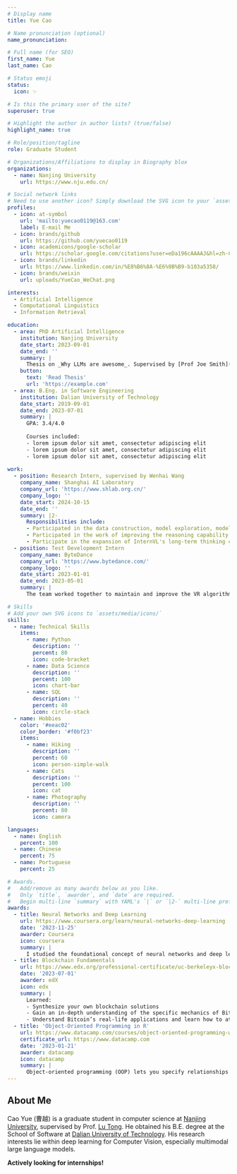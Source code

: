 ```yaml
---
# Display name
title: Yue Cao

# Name pronunciation (optional)
name_pronunciation: 

# Full name (for SEO)
first_name: Yue
last_name: Cao

# Status emoji
status:
  icon: ✨

# Is this the primary user of the site?
superuser: true

# Highlight the author in author lists? (true/false)
highlight_name: true

# Role/position/tagline
role: Graduate Student

# Organizations/Affiliations to display in Biography blox
organizations:
  - name: Nanjing University
    url: https://www.nju.edu.cn/

# Social network links
# Need to use another icon? Simply download the SVG icon to your `assets/media/icons/` folder.
profiles:
  - icon: at-symbol
    url: 'mailto:yuecao0119@163.com'
    label: E-mail Me
  - icon: brands/github
    url: https://github.com/yuecao0119
  - icon: academicons/google-scholar
    url: https://scholar.google.com/citations?user=eDa196cAAAAJ&hl=zh-CN
  - icon: brands/linkedin
    url: https://www.linkedin.com/in/%E8%B6%8A-%E6%9B%B9-b103a5358/
  - icon: brands/weixin
    url: uploads/YueCao_WeChat.png

interests:
  - Artificial Intelligence
  - Computational Linguistics
  - Information Retrieval

education:
  - area: PhD Artificial Intelligence
    institution: Nanjing University
    date_start: 2023-09-01
    date_end: ''
    summary: |
      Thesis on _Why LLMs are awesome_. Supervised by [Prof Joe Smith](https://example.com). Presented papers at 5 IEEE conferences with the contributions being published in 2 Springer journals.
    button:
      text: 'Read Thesis'
      url: 'https://example.com'
  - area: B.Eng. in Software Engineering
    institution: Dalian University of Technology
    date_start: 2019-09-01
    date_end: 2023-07-01
    summary: |
      GPA: 3.4/4.0
      
      Courses included:
      - lorem ipsum dolor sit amet, consectetur adipiscing elit
      - lorem ipsum dolor sit amet, consectetur adipiscing elit
      - lorem ipsum dolor sit amet, consectetur adipiscing elit
    
work:
  - position: Research Intern, supervised by Wenhai Wang
    company_name: Shanghai AI Laboratory
    company_url: 'https://www.shlab.org.cn/'
    company_logo: ''
    date_start: 2024-10-15
    date_end: ''
    summary: |2-
      Responsibilities include:
      - Participated in the data construction, model exploration, model evaluation and paper writing of the InternVL 2.5 series of multimodal models.
      - Participated in the work of improving the reasoning capability of multimodal large models, including the establishment of dataset pipeline, data construction, experimental verification, etc. in InternVL MPO.
      - Participate in the expansion of InternVL's long-term thinking chain multimodal reasoning capabilities, participate in the long-term thinking chain reinforcement learning design, data construction, and one-stop evaluation framework construction.
  - position: Test Development Intern
    company_name: ByteDance
    company_url: 'https://www.bytedance.com/'
    company_logo: ''
    date_start: 2023-01-01
    date_end: 2023-05-01
    summary: |
      The team worked together to maintain and improve the VR algorithm automation testing platform, which has nearly 70,000 lines of code. I personally fixed more than ten bugs and implemented three sub-projects based on the message queue mechanism: batch task creation, emergency task termination, and task reconstruction.

# Skills
# Add your own SVG icons to `assets/media/icons/`
skills:
  - name: Technical Skills
    items:
      - name: Python
        description: ''
        percent: 80
        icon: code-bracket
      - name: Data Science
        description: ''
        percent: 100
        icon: chart-bar
      - name: SQL
        description: ''
        percent: 40
        icon: circle-stack
  - name: Hobbies
    color: '#eeac02'
    color_border: '#f0bf23'
    items:
      - name: Hiking
        description: ''
        percent: 60
        icon: person-simple-walk
      - name: Cats
        description: ''
        percent: 100
        icon: cat
      - name: Photography
        description: ''
        percent: 80
        icon: camera

languages:
  - name: English
    percent: 100
  - name: Chinese
    percent: 75
  - name: Portuguese
    percent: 25

# Awards.
#   Add/remove as many awards below as you like.
#   Only `title`, `awarder`, and `date` are required.
#   Begin multi-line `summary` with YAML's `|` or `|2-` multi-line prefix and indent 2 spaces below.
awards:
  - title: Neural Networks and Deep Learning
    url: https://www.coursera.org/learn/neural-networks-deep-learning
    date: '2023-11-25'
    awarder: Coursera
    icon: coursera
    summary: |
      I studied the foundational concept of neural networks and deep learning. By the end, I was familiar with the significant technological trends driving the rise of deep learning; build, train, and apply fully connected deep neural networks; implement efficient (vectorized) neural networks; identify key parameters in a neural network’s architecture; and apply deep learning to your own applications.
  - title: Blockchain Fundamentals
    url: https://www.edx.org/professional-certificate/uc-berkeleyx-blockchain-fundamentals
    date: '2023-07-01'
    awarder: edX
    icon: edx
    summary: |
      Learned:
      - Synthesize your own blockchain solutions
      - Gain an in-depth understanding of the specific mechanics of Bitcoin
      - Understand Bitcoin’s real-life applications and learn how to attack and destroy Bitcoin, Ethereum, smart contracts and Dapps, and alternatives to Bitcoin’s Proof-of-Work consensus algorithm
  - title: 'Object-Oriented Programming in R'
    url: https://www.datacamp.com/courses/object-oriented-programming-with-s3-and-r6-in-r
    certificate_url: https://www.datacamp.com
    date: '2023-01-21'
    awarder: datacamp
    icon: datacamp
    summary: |
      Object-oriented programming (OOP) lets you specify relationships between functions and the objects that they can act on, helping you manage complexity in your code. This is an intermediate level course, providing an introduction to OOP, using the S3 and R6 systems. S3 is a great day-to-day R programming tool that simplifies some of the functions that you write. R6 is especially useful for industry-specific analyses, working with web APIs, and building GUIs.
---
```


## About Me

Cao Yue (曹越) is a graduate student in computer science at [Nanjing University](https://www.nju.edu.cn/), supervised by Prof. [Lu Tong](https://cs.nju.edu.cn/lutong/). He obtained his B.E. degree at the School of Software at [Dalian University of Technology](https://www.dlut.edu.cn/). His research interests lie within deep learning for Computer Vision, especially multimodal large language models.

**Actively looking for internships!**
